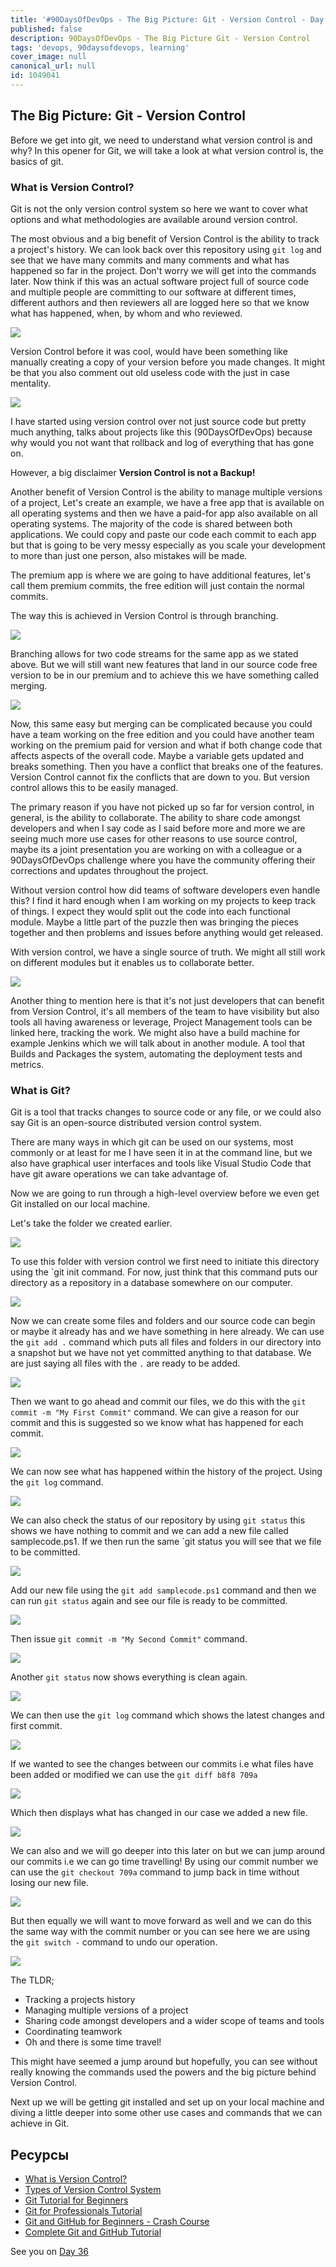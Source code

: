 ```yaml
---
title: '#90DaysOfDevOps - The Big Picture: Git - Version Control - Day 35'
published: false
description: 90DaysOfDevOps - The Big Picture Git - Version Control
tags: 'devops, 90daysofdevops, learning'
cover_image: null
canonical_url: null
id: 1049041
---
```

## The Big Picture: Git - Version Control

Before we get into git, we need to understand what version control is and why? In this opener for Git, we will take a look at what version control is, the basics of git.  

### What is Version Control? 

Git is not the only version control system so here we want to cover what options and what methodologies are available around version control. 

The most obvious and a big benefit of Version Control is the ability to track a project's history. We can look back over this repository using `git log` and see that we have many commits and many comments and what has happened so far in the project. Don't worry we will get into the commands later. Now think if this was an actual software project full of source code and multiple people are committing to our software at different times, different authors and then reviewers all are logged here so that we know what has happened, when, by whom and who reviewed. 

![](../images/Day35_Git1.png?v1)

Version Control before it was cool, would have been something like manually creating a copy of your version before you made changes. It might be that you also comment out old useless code with the just in case mentality. 

![](../images/Day35_Git2.png?v1)

I have started using version control over not just source code but pretty much anything, talks about projects like this (90DaysOfDevOps) because why would you not want that rollback and log of everything that has gone on. 

However, a big disclaimer **Version Control is not a Backup!**

Another benefit of Version Control is the ability to manage multiple versions of a project, Let's create an example, we have a free app that is available on all operating systems and then we have a paid-for app also available on all operating systems. The majority of the code is shared between both applications. We could copy and paste our code each commit to each app but that is going to be very messy especially as you scale your development to more than just one person, also mistakes will be made. 

The premium app is where we are going to have additional features, let's call them premium commits, the free edition will just contain the normal commits. 

The way this is achieved in Version Control is through branching. 

![](../images/Day35_Git3.png?v1)

Branching allows for two code streams for the same app as we stated above. But we will still want new features that land in our source code free version to be in our premium and to achieve this we have something called merging. 

![](../images/Day35_Git4.png?v1)

Now, this same easy but merging can be complicated because you could have a team working on the free edition and you could have another team working on the premium paid for version and what if both change code that affects aspects of the overall code. Maybe a variable gets updated and breaks something. Then you have a conflict that breaks one of the features. Version Control cannot fix the conflicts that are down to you. But version control allows this to be easily managed. 

The primary reason if you have not picked up so far for version control, in general, is the ability to collaborate. The ability to share code amongst developers and when I say code as I said before more and more we are seeing much more use cases for other reasons to use source control, maybe its a joint presentation you are working on with a colleague or a 90DaysOfDevOps challenge where you have the community offering their corrections and updates throughout the project. 

Without version control how did teams of software developers even handle this? I find it hard enough when I am working on my projects to keep track of things. I expect they would split out the code into each functional module. Maybe a little part of the puzzle then was bringing the pieces together and then problems and issues before anything would get released. 

With version control, we have a single source of truth. We might all still work on different modules but it enables us to collaborate better. 

![](../images/Day35_Git5.png?v1)

Another thing to mention here is that it's not just developers that can benefit from Version Control, it's all members of the team to have visibility but also tools all having awareness or leverage, Project Management tools can be linked here, tracking the work. We might also have a build machine for example Jenkins which we will talk about in another module. A tool that Builds and Packages the system, automating the deployment tests and metrics. 

### What is Git? 

Git is a tool that tracks changes to source code or any file, or we could also say Git is an open-source distributed version control system. 

There are many ways in which git can be used on our systems, most commonly or at least for me I have seen it in at the command line, but we also have graphical user interfaces and tools like Visual Studio Code that have git aware operations we can take advantage of. 

Now we are going to run through a high-level overview before we even get Git installed on our local machine. 

Let's take the folder we created earlier. 

![](../images/Day35_Git2.png?v1)

To use this folder with version control we first need to initiate this directory using the `git init command. For now, just think that this command puts our directory as a repository in a database somewhere on our computer. 

![](../images/Day35_Git6.png?v1)

Now we can create some files and folders and our source code can begin or maybe it already has and we have something in here already. We can use the `git add .` command which puts all files and folders in our directory into a snapshot but we have not yet committed anything to that database. We are just saying all files with the `.` are ready to be added.   

![](../images/Day35_Git7.png?v1)

Then we want to go ahead and commit our files, we do this with the `git commit -m "My First Commit"` command. We can give a reason for our commit and this is suggested so we know what has happened for each commit. 

![](../images/Day35_Git8.png?v1)

We can now see what has happened within the history of the project. Using the `git log` command.

![](../images/Day35_Git9.png?v1)

We can also check the status of our repository by using `git status` this shows we have nothing to commit and we can add a new file called samplecode.ps1. If we then run the same `git status you will see that we file to be committed. 

![](../images/Day35_Git10.png?v1)

Add our new file using the `git add samplecode.ps1` command and then we can run `git status` again and see our file is ready to be committed. 

![](../images/Day35_Git11.png?v1)

Then issue `git commit -m "My Second Commit"` command.

![](../images/Day35_Git12.png?v1)

Another `git status` now shows everything is clean again.

![](../images/Day35_Git13.png?v1)

We can then use the `git log` command which shows the latest changes and first commit. 

![](../images/Day35_Git14.png?v1)

If we wanted to see the changes between our commits i.e what files have been added or modified we can use the `git diff b8f8 709a`

![](../images/Day35_Git15.png?v1)

Which then displays what has changed in our case we added a new file. 

![](../images/Day35_Git16.png?v1)

We can also and we will go deeper into this later on but we can jump around our commits i.e we can go time travelling! By using our commit number we can use the `git checkout 709a` command to jump back in time without losing our new file. 

![](../images/Day35_Git17.png?v1)

But then equally we will want to move forward as well and we can do this the same way with the commit number or you can see here we are using the `git switch -` command to undo our operation. 

![](../images/Day35_Git18.png?v1)

The TLDR; 

- Tracking a projects history
- Managing multiple versions of a project
- Sharing code amongst developers and a wider scope of teams and tools
- Coordinating teamwork
- Oh and there is some time travel! 


This might have seemed a jump around but hopefully, you can see without really knowing the commands used the powers and the big picture behind Version Control. 

Next up we will be getting git installed and set up on your local machine and diving a little deeper into some other use cases and commands that we can achieve in Git. 



## Ресурсы 

- [What is Version Control?](https://www.youtube.com/watch?v=Yc8sCSeMhi4)
- [Types of Version Control System](https://www.youtube.com/watch?v=kr62e_n6QuQ)
- [Git Tutorial for Beginners](https://www.youtube.com/watch?v=8JJ101D3knE&t=52s) 
- [Git for Professionals Tutorial](https://www.youtube.com/watch?v=Uszj_k0DGsg) 
- [Git and GitHub for Beginners - Crash Course](https://www.youtube.com/watch?v=RGOj5yH7evk&t=8s) 
- [Complete Git and GitHub Tutorial](https://www.youtube.com/watch?v=apGV9Kg7ics)

See you on [Day 36](../day36) 

